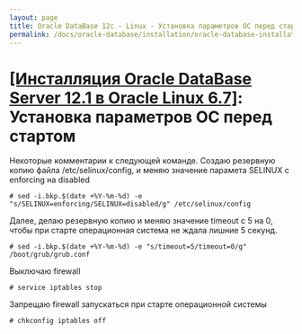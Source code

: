 ```yaml
---
layout: page
title: Oracle DataBase 12c - Linux - Установка параметров ОС перед стартом
permalink: /docs/oracle-database/installation/oracle-database-installation/single-instance/simple/linux/6.7/oracle/12.1/setup-os-parameters-before-we-start/
---
```


# <a href="/docs/oracle-database/installation/oracle-database-installation/single-instance/simple/linux/6.7/oracle/12.1/">[Инсталляция Oracle DataBase Server 12.1 в Oracle Linux 6.7]</a>: Установка параметров ОС перед стартом


Некоторые комментарии к следующей команде. Создаю резервную копию файла /etc/selinux/config, и меняю значение парамета SELINUX с enforcing на disabled


    # sed -i.bkp.$(date +%Y-%m-%d) -e "s/SELINUX=enforcing/SELINUX=disabled/g" /etc/selinux/config


Далее, делаю резервную копию и меняю значение timeout с 5 на 0, чтобы при старте операционная система не ждала лишние 5 секунд.

    # sed -i.bkp.$(date +%Y-%m-%d) -e "s/timeout=5/timeout=0/g" /boot/grub/grub.conf


Выключаю firewall

    # service iptables stop


Запрещаю firewall запускаться при старте операционной системы

    # chkconfig iptables off
